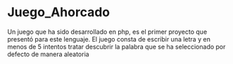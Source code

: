 # Juego_Ahorcado
Un juego que ha sido desarrollado en php, es el primer proyecto que presentó para este lenguaje. El juego consta de escribir una letra y en menos de 5 intentos tratar descubrir la palabra que se ha seleccionado por defecto de manera aleatoria
